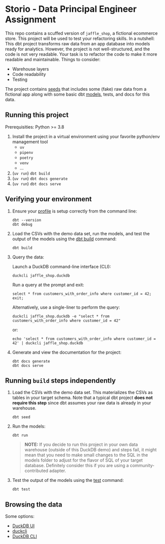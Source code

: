 # Storio - Data Principal Engineer Assignment

This repo contains a scuffed version of `jaffle_shop`, a fictional ecommerce store. This project will be used to test your refactoring skills. In a nutshell: This dbt project transforms raw data from an app database into models ready for analytics.
However, the project is not well-structured, and the code is not very readable. Your task is to refactor the code to make it more readable and maintainable.
Things to consider:

- Warehouse layers
- Code readability
- Testing

The project contains [seeds](https://docs.getdbt.com/docs/building-a-dbt-project/seeds) that includes some (fake) raw data from a fictional app along with some basic dbt [models](https://docs.getdbt.com/docs/building-a-dbt-project/building-models), tests, and docs for this data.

## Running this project

Prerequisities: Python >= 3.8

1. Install the project in a virtual environment using your favorite python/env management tool
   - `uv`
   - `pipenv`
   - `poetry`
   - `venv`
   - ...
2. (`uv run`) `dbt build`
3. (`uv run`) `dbt docs generate`
4. (`uv run`) `dbt docs serve`

## Verifying your environment

1. Ensure your [profile](https://docs.getdbt.com/reference/profiles.yml) is setup correctly from the command line:

   ```shell
   dbt --version
   dbt debug
   ```

2. Load the CSVs with the demo data set, run the models, and test the output of the models using the [dbt build](https://docs.getdbt.com/reference/commands/build) command:

   ```shell
   dbt build
   ```

3. Query the data:

   Launch a DuckDB command-line interface (CLI):

   ```shell
   duckcli jaffle_shop.duckdb
   ```

   Run a query at the prompt and exit:

   ```
   select * from customers_with_order_info where customer_id = 42;
   exit;
   ```

   Alternatively, use a single-liner to perform the query:

   ```shell
   duckcli jaffle_shop.duckdb -e "select * from customers_with_order_info where customer_id = 42"
   ```

   or:

   ```shell
   echo 'select * from customers_with_order_info where customer_id = 42' | duckcli jaffle_shop.duckdb
   ```

4. Generate and view the documentation for the project:
   ```shell
   dbt docs generate
   dbt docs serve
   ```

## Running `build` steps independently

1. Load the CSVs with the demo data set. This materializes the CSVs as tables in your target schema. Note that a typical dbt project **does not require this step** since dbt assumes your raw data is already in your warehouse.

   ```shell
   dbt seed
   ```

2. Run the models:

   ```shell
   dbt run
   ```

   > **NOTE:** If you decide to run this project in your own data warehouse (outside of this DuckDB demo) and steps fail, it might mean that you need to make small changes to the SQL in the models folder to adjust for the flavor of SQL of your target database. Definitely consider this if you are using a community-contributed adapter.

3. Test the output of the models using the [test](https://docs.getdbt.com/reference/commands/test) command:
   ```shell
   dbt test
   ```

## Browsing the data

Some options:

- [DuckDB UI](https://duckdb.org/docs/stable/extensions/ui.html)
- [duckcli](https://pypi.org/project/duckcli/)
- [DuckDB CLI](https://duckdb.org/docs/installation/?environment=cli)
